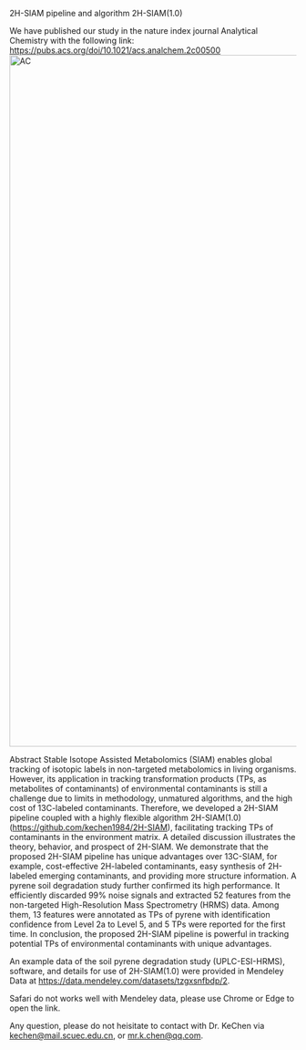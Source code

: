 2H-SIAM pipeline and algorithm 2H-SIAM(1.0)

We have published our study in the nature index journal Analytical Chemistry with the following link:
https://pubs.acs.org/doi/10.1021/acs.analchem.2c00500
<img width="1213" alt="AC" src="https://user-images.githubusercontent.com/83108778/166944242-fc8a87e3-ce00-4a65-a797-17d177608283.png">

Abstract
Stable Isotope Assisted Metabolomics (SIAM) enables global tracking of isotopic labels in non-targeted metabolomics in living organisms. However, its application in tracking transformation products (TPs, as metabolites of contaminants) of environmental contaminants is still a challenge due to limits in methodology, unmatured algorithms, and the high cost of 13C-labeled contaminants. Therefore, we developed a 2H-SIAM pipeline coupled with a highly flexible algorithm 2H-SIAM(1.0) (https://github.com/kechen1984/2H-SIAM), facilitating tracking TPs of contaminants in the environment matrix. A detailed discussion illustrates the theory, behavior, and prospect of 2H-SIAM. We demonstrate that the proposed 2H-SIAM pipeline has unique advantages over 13C-SIAM, for example, cost-effective 2H-labeled contaminants, easy synthesis of 2H-labeled emerging contaminants, and providing more structure information. A pyrene soil degradation study further confirmed its high performance. It efficiently discarded 99% noise signals and extracted 52 features from the non-targeted High-Resolution Mass Spectrometry (HRMS) data. Among them, 13 features were annotated as TPs of pyrene with identification confidence from Level 2a to Level 5, and 5 TPs were reported for the first time. In conclusion, the proposed 2H-SIAM pipeline is powerful in tracking potential TPs of environmental contaminants with unique advantages.

An example data of the soil pyrene degradation study (UPLC-ESI-HRMS), software, and details for use of 2H-SIAM(1.0) were provided in Mendeley Data at https://data.mendeley.com/datasets/tzgxsnfbdp/2.

Safari do not works well with  Mendeley data, please use Chrome or Edge to open the link.

Any question, please do not heisitate to contact with Dr. KeChen via kechen@mail.scuec.edu.cn, or mr.k.chen@qq.com.







